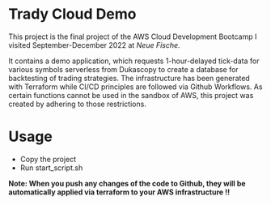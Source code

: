 # Trady Cloud Demo

This project is the final project of the AWS Cloud Development Bootcamp I visited September-December 2022 at *Neue Fische*.

It contains a demo application, which requests 1-hour-delayed tick-data for various symbols serverless from Dukascopy to create a database for backtesting of trading strategies. The infrastructure has been generated with Terraform while CI/CD principles are followed via Github Workflows. As certain functions cannot be used in the sandbox of AWS, this project was created by adhering to those restrictions.

# Usage

- Copy the project
- Run start_script.sh

**Note: When you push any changes of the code to Github, they will be automatically applied via terraform to your AWS infrastructure !!**
